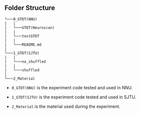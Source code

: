 ## Folder Structure

``````
└───0_GTDT(NNU)
|   |
|   └───GTDT(Neuroscan)
|   |
|   └───testGTDT
|   |
|   └───README.md
│
└───1_GTDT(SJTU)
|   |
|   └───no_shuffled
|   |
|   └───shuffled
│
└───2_Material

``````


- `0_GTDT(NNU)` is the experiment code tested and used in NNU.

- `1_GTDT(SJTU)` is the experiment code tested and used in SJTU.

- `2_Material` is the material used during the experiment.